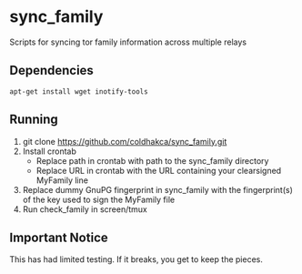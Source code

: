 sync_family
===========
Scripts for syncing tor family information across multiple relays

Dependencies
------------
```
apt-get install wget inotify-tools 
```

Running
-------
1. git clone https://github.com/coldhakca/sync_family.git 
2. Install crontab
	*  Replace path in crontab with path to the sync_family directory
	*  Replace URL in crontab with the URL containing your clearsigned MyFamily line
3. Replace dummy GnuPG fingerprint in sync_family with the fingerprint(s) of the key used to sign the MyFamily file
4. Run check_family in screen/tmux

Important Notice
-----------------
This has had limited testing. If it breaks, you get to keep the pieces.

